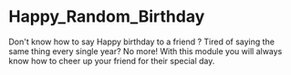 # Happy_Random_Birthday
Don't know how to say Happy birthday to a friend ? Tired of saying the same thing every single year? No more!  With this module you will always know how to cheer up your friend for their special day.
